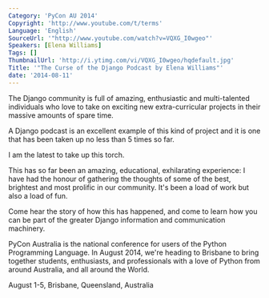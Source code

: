 ```yaml
---
Category: 'PyCon AU 2014'
Copyright: 'http://www.youtube.com/t/terms'
Language: 'English'
SourceUrl: '"http://www.youtube.com/watch?v=VQXG_I0wgeo"'
Speakers: [Elena Williams]
Tags: []
ThumbnailUrl: 'http://i.ytimg.com/vi/VQXG_I0wgeo/hqdefault.jpg'
Title: '"The Curse of the Django Podcast by Elena Williams"'
date: '2014-08-11'
---
```

The Django community is full of amazing, enthusiastic and multi-talented individuals who love to take on exciting new extra-curricular projects in their massive amounts of spare time. 

A Django podcast is an excellent example of this kind of project and it is one that has been taken up no less than 5 times so far.

I am the latest to take up this torch.

This has so far been an amazing, educational, exhilarating experience: I have had the honour of gathering the thoughts of some of the best, brightest and most prolific in our community. It's been a load of work but also a load of fun.

Come hear the story of how this has happened, and come to learn how you can be part of the greater Django information and communication machinery.

PyCon Australia is the national conference for users of the Python Programming Language. In August 2014, we're heading to Brisbane to bring together students, enthusiasts, and professionals with a love of Python from around Australia, and all around the World. 

August 1-5, Brisbane, Queensland, Australia